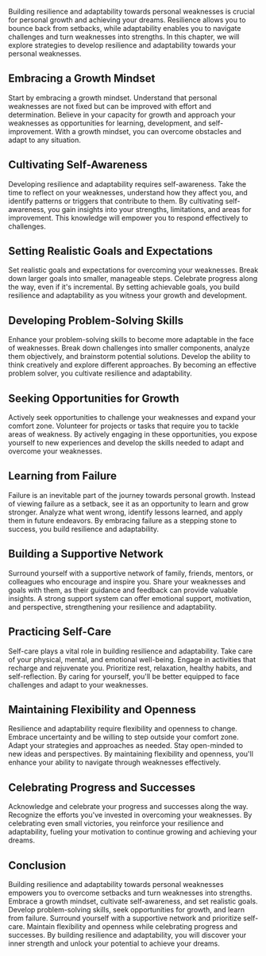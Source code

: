 
Building resilience and adaptability towards personal weaknesses is crucial for personal growth and achieving your dreams. Resilience allows you to bounce back from setbacks, while adaptability enables you to navigate challenges and turn weaknesses into strengths. In this chapter, we will explore strategies to develop resilience and adaptability towards your personal weaknesses.

## Embracing a Growth Mindset

Start by embracing a growth mindset. Understand that personal weaknesses are not fixed but can be improved with effort and determination. Believe in your capacity for growth and approach your weaknesses as opportunities for learning, development, and self-improvement. With a growth mindset, you can overcome obstacles and adapt to any situation.

## Cultivating Self-Awareness

Developing resilience and adaptability requires self-awareness. Take the time to reflect on your weaknesses, understand how they affect you, and identify patterns or triggers that contribute to them. By cultivating self-awareness, you gain insights into your strengths, limitations, and areas for improvement. This knowledge will empower you to respond effectively to challenges.

## Setting Realistic Goals and Expectations

Set realistic goals and expectations for overcoming your weaknesses. Break down larger goals into smaller, manageable steps. Celebrate progress along the way, even if it's incremental. By setting achievable goals, you build resilience and adaptability as you witness your growth and development.

## Developing Problem-Solving Skills

Enhance your problem-solving skills to become more adaptable in the face of weaknesses. Break down challenges into smaller components, analyze them objectively, and brainstorm potential solutions. Develop the ability to think creatively and explore different approaches. By becoming an effective problem solver, you cultivate resilience and adaptability.

## Seeking Opportunities for Growth

Actively seek opportunities to challenge your weaknesses and expand your comfort zone. Volunteer for projects or tasks that require you to tackle areas of weakness. By actively engaging in these opportunities, you expose yourself to new experiences and develop the skills needed to adapt and overcome your weaknesses.

## Learning from Failure

Failure is an inevitable part of the journey towards personal growth. Instead of viewing failure as a setback, see it as an opportunity to learn and grow stronger. Analyze what went wrong, identify lessons learned, and apply them in future endeavors. By embracing failure as a stepping stone to success, you build resilience and adaptability.

## Building a Supportive Network

Surround yourself with a supportive network of family, friends, mentors, or colleagues who encourage and inspire you. Share your weaknesses and goals with them, as their guidance and feedback can provide valuable insights. A strong support system can offer emotional support, motivation, and perspective, strengthening your resilience and adaptability.

## Practicing Self-Care

Self-care plays a vital role in building resilience and adaptability. Take care of your physical, mental, and emotional well-being. Engage in activities that recharge and rejuvenate you. Prioritize rest, relaxation, healthy habits, and self-reflection. By caring for yourself, you'll be better equipped to face challenges and adapt to your weaknesses.

## Maintaining Flexibility and Openness

Resilience and adaptability require flexibility and openness to change. Embrace uncertainty and be willing to step outside your comfort zone. Adapt your strategies and approaches as needed. Stay open-minded to new ideas and perspectives. By maintaining flexibility and openness, you'll enhance your ability to navigate through weaknesses effectively.

## Celebrating Progress and Successes

Acknowledge and celebrate your progress and successes along the way. Recognize the efforts you've invested in overcoming your weaknesses. By celebrating even small victories, you reinforce your resilience and adaptability, fueling your motivation to continue growing and achieving your dreams.

## Conclusion

Building resilience and adaptability towards personal weaknesses empowers you to overcome setbacks and turn weaknesses into strengths. Embrace a growth mindset, cultivate self-awareness, and set realistic goals. Develop problem-solving skills, seek opportunities for growth, and learn from failure. Surround yourself with a supportive network and prioritize self-care. Maintain flexibility and openness while celebrating progress and successes. By building resilience and adaptability, you will discover your inner strength and unlock your potential to achieve your dreams.
